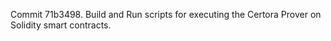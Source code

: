 Commit 71b3498.                    Build and Run scripts for executing the Certora Prover on Solidity smart contracts.
